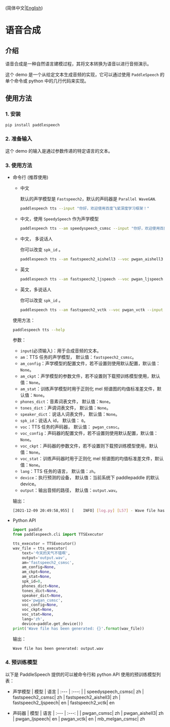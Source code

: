 (简体中文|[English](./README.md))

# 语音合成

## 介绍
语音合成是一种自然语言建模过程，其将文本转换为语音以进行音频演示。

这个 demo 是一个从给定文本生成音频的实现，它可以通过使用 `PaddleSpeech` 的单个命令或 python 中的几行代码来实现。

## 使用方法
### 1. 安装
```bash
pip install paddlespeech
```
### 2. 准备输入

这个 demo 的输入是通过参数传递的特定语言的文本。
### 3. 使用方法
- 命令行 (推荐使用)
    - 中文
    
       默认的声学模型是 `Fastspeech2`，默认的声码器是 `Parallel WaveGAN`.
        ```bash
        paddlespeech tts --input "你好，欢迎使用百度飞桨深度学习框架！"
        ```
    - 中文，使用 `SpeedySpeech` 作为声学模型
        ```bash
        paddlespeech tts --am speedyspeech_csmsc --input "你好，欢迎使用百度飞桨深度学习框架！"
        ```
    - 中文， 多说话人
    
        你可以改变 `spk_id` 。
        ```bash
        paddlespeech tts --am fastspeech2_aishell3 --voc pwgan_aishell3 --input "你好，欢迎使用百度飞桨深度学习框架！" --spk_id 0
        ```
    
     - 英文
        ```bash
        paddlespeech tts --am fastspeech2_ljspeech --voc pwgan_ljspeech --lang en --input "hello world"
        ```
    - 英文，多说话人
    
        你可以改变 `spk_id` 。
        ```bash
        paddlespeech tts --am fastspeech2_vctk --voc pwgan_vctk --input "hello, boys" --lang en --spk_id 0
        ```
  使用方法：
  
  ```bash
  paddlespeech tts --help
  ```
  参数：
  - `input`(必须输入)：用于合成音频的文本。
  - `am`：TTS 任务的声学模型， 默认值：`fastspeech2_csmsc`。
  - `am_config`：声学模型的配置文件，若不设置则使用默认配置，默认值：`None`。
  - `am_ckpt`：声学模型的参数文件，若不设置则下载预训练模型使用，默认值：`None`。
  - `am_stat`：训练声学模型时用于正则化 mel 频谱图的均值标准差文件，默认值：`None`。
  - `phones_dict`：音素词表文件， 默认值：`None`。
  - `tones_dict`：声调词表文件， 默认值：`None`。
  - `speaker_dict`：说话人词表文件， 默认值：`None`。
  - `spk_id`：说话人 id， 默认值： `0`。
  - `voc`：TTS 任务的声码器， 默认值： `pwgan_csmsc`。
  - `voc_config`：声码器的配置文件，若不设置则使用默认配置，默认值：`None`。
  - `voc_ckpt`：声码器的参数文件，若不设置则下载预训练模型使用，默认值：`None`。
  - `voc_stat`：训练声码器时用于正则化 mel 频谱图的均值标准差文件，默认值：`None`。
  - `lang`：TTS 任务的语言， 默认值：`zh`。
  - `device`：执行预测的设备， 默认值：当前系统下 paddlepaddle 的默认 device。
  - `output`：输出音频的路径， 默认值：`output.wav`。

  输出：
  ```bash
  [2021-12-09 20:49:58,955] [    INFO] [log.py] [L57] - Wave file has been generated: output.wav
  ```

- Python API
  ```python
  import paddle
  from paddlespeech.cli import TTSExecutor

  tts_executor = TTSExecutor()
  wav_file = tts_executor(
      text='今天的天气不错啊',
      output='output.wav',
      am='fastspeech2_csmsc',
      am_config=None,
      am_ckpt=None,
      am_stat=None,
      spk_id=0,
      phones_dict=None,
      tones_dict=None,
      speaker_dict=None,
      voc='pwgan_csmsc',
      voc_config=None,
      voc_ckpt=None,
      voc_stat=None,
      lang='zh',
      device=paddle.get_device())
  print('Wave file has been generated: {}'.format(wav_file))
  ```

  输出：
  ```bash
  Wave file has been generated: output.wav
  ```

### 4. 预训练模型
以下是 PaddleSpeech 提供的可以被命令行和 python API 使用的预训练模型列表：

- 声学模型
  | 模型 | 语言
  | :--- | :---: |
  | speedyspeech_csmsc| zh
  | fastspeech2_csmsc| zh
  | fastspeech2_aishell3| zh
  | fastspeech2_ljspeech| en
  | fastspeech2_vctk| en

- 声码器
  | 模型 | 语言
  | :--- | :---: |
  | pwgan_csmsc| zh
  | pwgan_aishell3| zh
  | pwgan_ljspeech| en
  | pwgan_vctk| en
  | mb_melgan_csmsc| zh
